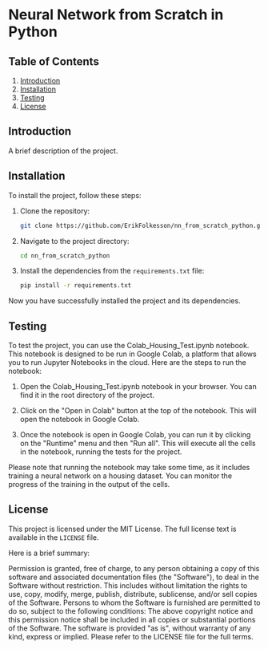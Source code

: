 # Neural Network from Scratch in Python

## Table of Contents
1. [Introduction](#introduction)
2. [Installation](#installation)
5. [Testing](#testing)
7. [License](#license)

## Introduction
A brief description of the project.

## Installation
To install the project, follow these steps:

1. Clone the repository:
    ```bash
    git clone https://github.com/ErikFolkesson/nn_from_scratch_python.git
    ```

2. Navigate to the project directory:
    ```bash
    cd nn_from_scratch_python
    ```

3. Install the dependencies from the `requirements.txt` file:
    ```bash
    pip install -r requirements.txt
    ```

Now you have successfully installed the project and its dependencies.

## Testing
To test the project, you can use the Colab_Housing_Test.ipynb notebook. This notebook is designed to be run in Google Colab, a platform that allows you to run Jupyter Notebooks in the cloud. Here are the steps to run the notebook:

1. Open the Colab_Housing_Test.ipynb notebook in your browser. You can find it in the root directory of the project.

2. Click on the "Open in Colab" button at the top of the notebook. This will open the notebook in Google Colab.

3. Once the notebook is open in Google Colab, you can run it by clicking on the "Runtime" menu and then "Run all". This will execute all the cells in the notebook, running the tests for the project.

Please note that running the notebook may take some time, as it includes training a neural network on a housing dataset. You can monitor the progress of the training in the output of the cells.

## License
This project is licensed under the MIT License. The full license text is available in the `LICENSE` file.

Here is a brief summary:

Permission is granted, free of charge, to any person obtaining a copy of this software and associated documentation files (the "Software"), to deal in the Software without restriction.
This includes without limitation the rights to use, copy, modify, merge, publish, distribute, sublicense, and/or sell copies of the Software.
Persons to whom the Software is furnished are permitted to do so, subject to the following conditions:
The above copyright notice and this permission notice shall be included in all copies or substantial portions of the Software.
The software is provided "as is", without warranty of any kind, express or implied.
Please refer to the LICENSE file for the full terms.